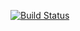 [![Build Status](http://157.245.98.68:8080/buildStatus/icon?job=run-scripts-from-pipeline)](http://157.245.98.68:8080/job/run-scripts-from-pipeline/)
